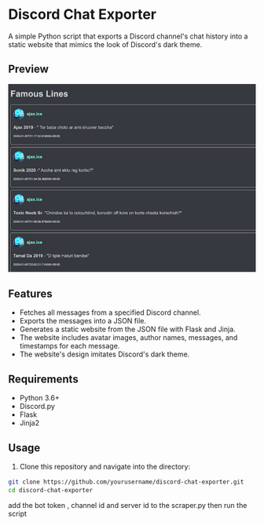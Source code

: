 # Discord Chat Exporter

A simple Python script that exports a Discord channel's chat history into a static website that mimics the look of Discord's dark theme.

## Preview
![Screenshot](./unnamed.png)

## Features

- Fetches all messages from a specified Discord channel.
- Exports the messages into a JSON file.
- Generates a static website from the JSON file with Flask and Jinja.
- The website includes avatar images, author names, messages, and timestamps for each message.
- The website's design imitates Discord's dark theme.

## Requirements

- Python 3.6+
- Discord.py
- Flask
- Jinja2

## Usage

1. Clone this repository and navigate into the directory:

```bash
git clone https://github.com/yourusername/discord-chat-exporter.git
cd discord-chat-exporter
```
add the bot token , channel id and server id to the scraper.py then run the script
